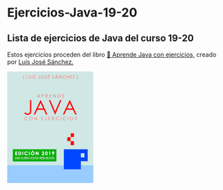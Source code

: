 # Ejercicios-Java-19-20
## Lista de ejercicios de Java del curso 19-20
Estos ejercicios proceden del libro [ :blue_book: Aprende Java con ejercicios,](https://leanpub.com/aprendejava) creado por [Luis José Sánchez.](https://github.com/LuisJoseSanchez/aprende-java-con-ejercicios)

![Portada](https://github.com/torrespedrob/Ejercicios-Java-19-20/blob/master/title_page.png)
